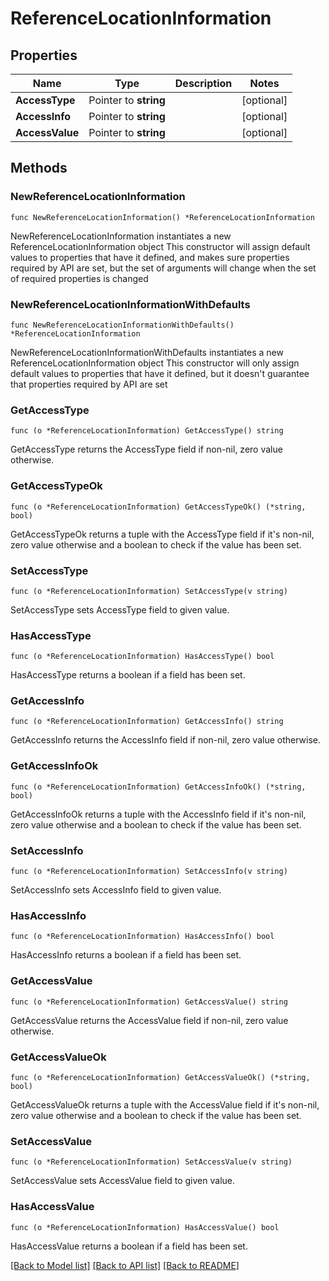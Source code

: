 # ReferenceLocationInformation

## Properties

Name | Type | Description | Notes
------------ | ------------- | ------------- | -------------
**AccessType** | Pointer to **string** |  | [optional] 
**AccessInfo** | Pointer to **string** |  | [optional] 
**AccessValue** | Pointer to **string** |  | [optional] 

## Methods

### NewReferenceLocationInformation

`func NewReferenceLocationInformation() *ReferenceLocationInformation`

NewReferenceLocationInformation instantiates a new ReferenceLocationInformation object
This constructor will assign default values to properties that have it defined,
and makes sure properties required by API are set, but the set of arguments
will change when the set of required properties is changed

### NewReferenceLocationInformationWithDefaults

`func NewReferenceLocationInformationWithDefaults() *ReferenceLocationInformation`

NewReferenceLocationInformationWithDefaults instantiates a new ReferenceLocationInformation object
This constructor will only assign default values to properties that have it defined,
but it doesn't guarantee that properties required by API are set

### GetAccessType

`func (o *ReferenceLocationInformation) GetAccessType() string`

GetAccessType returns the AccessType field if non-nil, zero value otherwise.

### GetAccessTypeOk

`func (o *ReferenceLocationInformation) GetAccessTypeOk() (*string, bool)`

GetAccessTypeOk returns a tuple with the AccessType field if it's non-nil, zero value otherwise
and a boolean to check if the value has been set.

### SetAccessType

`func (o *ReferenceLocationInformation) SetAccessType(v string)`

SetAccessType sets AccessType field to given value.

### HasAccessType

`func (o *ReferenceLocationInformation) HasAccessType() bool`

HasAccessType returns a boolean if a field has been set.

### GetAccessInfo

`func (o *ReferenceLocationInformation) GetAccessInfo() string`

GetAccessInfo returns the AccessInfo field if non-nil, zero value otherwise.

### GetAccessInfoOk

`func (o *ReferenceLocationInformation) GetAccessInfoOk() (*string, bool)`

GetAccessInfoOk returns a tuple with the AccessInfo field if it's non-nil, zero value otherwise
and a boolean to check if the value has been set.

### SetAccessInfo

`func (o *ReferenceLocationInformation) SetAccessInfo(v string)`

SetAccessInfo sets AccessInfo field to given value.

### HasAccessInfo

`func (o *ReferenceLocationInformation) HasAccessInfo() bool`

HasAccessInfo returns a boolean if a field has been set.

### GetAccessValue

`func (o *ReferenceLocationInformation) GetAccessValue() string`

GetAccessValue returns the AccessValue field if non-nil, zero value otherwise.

### GetAccessValueOk

`func (o *ReferenceLocationInformation) GetAccessValueOk() (*string, bool)`

GetAccessValueOk returns a tuple with the AccessValue field if it's non-nil, zero value otherwise
and a boolean to check if the value has been set.

### SetAccessValue

`func (o *ReferenceLocationInformation) SetAccessValue(v string)`

SetAccessValue sets AccessValue field to given value.

### HasAccessValue

`func (o *ReferenceLocationInformation) HasAccessValue() bool`

HasAccessValue returns a boolean if a field has been set.


[[Back to Model list]](../README.md#documentation-for-models) [[Back to API list]](../README.md#documentation-for-api-endpoints) [[Back to README]](../README.md)


